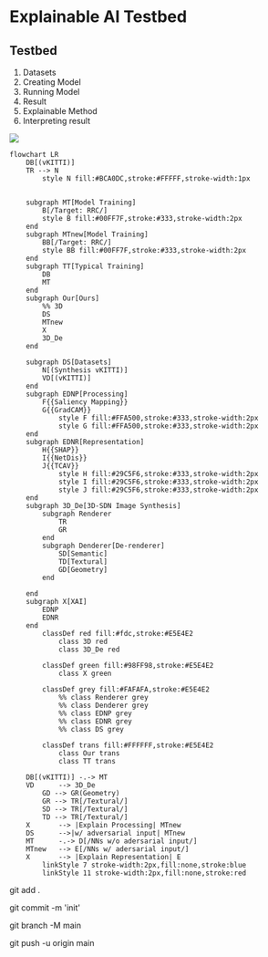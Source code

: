 # Explainable AI Testbed

## Testbed
1. Datasets
2. Creating Model
3. Running Model
4. Result
5. Explainable Method
6. Interpreting result

[![](https://mermaid.ink/img/pako:eNqtVmFv2jAQ_StWpkqdVAYt69byYRJgQukGqxKrQgpo8pKDRgtOZDujKO1_n0MS4tDAWm1GSLbv3t07-3yXxHBDD4yOsQjCtftAuUTfrBlDauCec_r764iQ0ft5tkMs1Gh8QZNslQ4hNwGgCVr4QdB51-t3W7h_JiQPf0HnnZmOfNVY-5586JxHjzOm4JkFEf9ccho9oDFxxopGgAinPvPZcl666DlNQvkSZAdZVr8533fey523Wqb52dw5b7fbVdcXqesUBsx74Z7B-giDv1L4DxwIccgm8l1aSwH3yvmYHLLxPeaO-gsNeHKC2lizY-t2VNTlclpO2_gHBs3JnhtsO5hKKkDqnibOqb1h8gGEL1A1b9Jxj_ez6SX_AZ7cOXc8dEGIavxmktg08IG5GzSmUaSkz8-leJgkQ069fnes75YXZOb3Y5rdy1brFfdThQ_fCq8NzXIsiDgIYJJKP2RaeDcqvJvunU5-lCQTkNgX-uZtkpB-974-yJuc5cV1_9L89OYgR_8Gv30r_OUZbdPOaeOGjSdotKJLQLuM0t9coW8pE8CBV-kQq7oeauudz2o-53YcDA2ez-dVIzZ2bFhRJn13T0KwQ-BRxpwGe5IhdoYQrkDyzXyPwqETmDrT7khTTh9EZWXtIdPhBlQIDAvEwcsvYeG5uxsYXA4-Di6q1LYQdd4ppF6ibiIT1vhZcgCWe7q-Ms3rq1c4m2awQwY3xRPrpr-j9lRJy0wW97_FH9DBr9BJT_kvcuuoDzuX1oQmOWViVz60hnjsrFQNz4B1QkIK2cs2jRofVH8uGsQ9znBpz9ZKepab292hdVqk6HtNmLV5Yqm2l6e23vNsfFRMDounqCT0NHiMAtXnUFnvn_SWpA610H1aNxH1fgMXlPuqP_osimVFeUxy5TR87DQnE4HWzVChqqCCyBaaExkU6ge1a2lXa_kTGpQnEPjsl70tip_Rfu0726YCCxkUefAziKEOe37-CrB6osaZsQK-or6nvuKS1NLMUDVzBTOjo6YeLGgcyJkxY89KNY48KmHg-TLkRmdBAwFnBo1lqCqta3Qkj6FQwj5VVWmVaz3_Af9I9uo)](https://mermaid-js.github.io/mermaid-live-editor/edit#pako:eNqtVmFv2jAQ_StWpkqdVAYt69byYRJgQukGqxKrQgpo8pKDRgtOZDujKO1_n0MS4tDAWm1GSLbv3t07-3yXxHBDD4yOsQjCtftAuUTfrBlDauCec_r764iQ0ft5tkMs1Gh8QZNslQ4hNwGgCVr4QdB51-t3W7h_JiQPf0HnnZmOfNVY-5586JxHjzOm4JkFEf9ccho9oDFxxopGgAinPvPZcl666DlNQvkSZAdZVr8533fey523Wqb52dw5b7fbVdcXqesUBsx74Z7B-giDv1L4DxwIccgm8l1aSwH3yvmYHLLxPeaO-gsNeHKC2lizY-t2VNTlclpO2_gHBs3JnhtsO5hKKkDqnibOqb1h8gGEL1A1b9Jxj_ez6SX_AZ7cOXc8dEGIavxmktg08IG5GzSmUaSkz8-leJgkQ069fnes75YXZOb3Y5rdy1brFfdThQ_fCq8NzXIsiDgIYJJKP2RaeDcqvJvunU5-lCQTkNgX-uZtkpB-974-yJuc5cV1_9L89OYgR_8Gv30r_OUZbdPOaeOGjSdotKJLQLuM0t9coW8pE8CBV-kQq7oeauudz2o-53YcDA2ez-dVIzZ2bFhRJn13T0KwQ-BRxpwGe5IhdoYQrkDyzXyPwqETmDrT7khTTh9EZWXtIdPhBlQIDAvEwcsvYeG5uxsYXA4-Di6q1LYQdd4ppF6ibiIT1vhZcgCWe7q-Ms3rq1c4m2awQwY3xRPrpr-j9lRJy0wW97_FH9DBr9BJT_kvcuuoDzuX1oQmOWViVz60hnjsrFQNz4B1QkIK2cs2jRofVH8uGsQ9znBpz9ZKepab292hdVqk6HtNmLV5Yqm2l6e23vNsfFRMDounqCT0NHiMAtXnUFnvn_SWpA610H1aNxH1fgMXlPuqP_osimVFeUxy5TR87DQnE4HWzVChqqCCyBaaExkU6ge1a2lXa_kTGpQnEPjsl70tip_Rfu0726YCCxkUefAziKEOe37-CrB6osaZsQK-or6nvuKS1NLMUDVzBTOjo6YeLGgcyJkxY89KNY48KmHg-TLkRmdBAwFnBo1lqCqta3Qkj6FQwj5VVWmVaz3_Af9I9uo)
```
flowchart LR
    DB[(vKITTI)]
    TR --> N
        style N fill:#BCA0DC,stroke:#FFFFF,stroke-width:1px

 
    subgraph MT[Model Training]
        B[/Target: RRC/]
        style B fill:#00FF7F,stroke:#333,stroke-width:2px
    end
    subgraph MTnew[Model Training]
        BB[/Target: RRC/]
        style BB fill:#00FF7F,stroke:#333,stroke-width:2px
    end
    subgraph TT[Typical Training]
        DB
        MT
    end
    subgraph Our[Ours]
        %% 3D
        DS
        MTnew
        X
        3D_De
    end

    subgraph DS[Datasets]
        N[(Synthesis vKITTI)]
        VD[(vKITTI)]
    end
    subgraph EDNP[Processing]
        F{{Saliency Mapping}}
        G{{GradCAM}}
            style F fill:#FFA500,stroke:#333,stroke-width:2px
            style G fill:#FFA500,stroke:#333,stroke-width:2px
    end
    subgraph EDNR[Representation]
        H{{SHAP}}
        I{{NetDis}}
        J{{TCAV}}
            style H fill:#29C5F6,stroke:#333,stroke-width:2px
            style I fill:#29C5F6,stroke:#333,stroke-width:2px
            style J fill:#29C5F6,stroke:#333,stroke-width:2px
    end
    subgraph 3D_De[3D-SDN Image Synthesis]
        subgraph Renderer
            TR
            GR
        end
        subgraph Denderer[De-renderer]
            SD[Semantic]
            TD[Textural]
            GD[Geometry]
        end

    end
    subgraph X[XAI]
        EDNP
        EDNR
    end
        classDef red fill:#fdc,stroke:#E5E4E2
            class 3D red
            class 3D_De red

        classDef green fill:#98FF98,stroke:#E5E4E2
            class X green

        classDef grey fill:#FAFAFA,stroke:#E5E4E2
            %% class Renderer grey
            %% class Denderer grey
            %% class EDNP grey
            %% class EDNR grey
            %% class DS grey

        classDef trans fill:#FFFFFF,stroke:#E5E4E2
            class Our trans
            class TT trans

    DB[(vKITTI)] -.-> MT
    VD      --> 3D_De
        GD --> GR(Geometry)
        GR --> TR[/Textural/]
        SD --> TR[/Textural/]
        TD --> TR[/Textural/]
    X       --> |Explain Processing| MTnew
    DS      -->|w/ adversarial input| MTnew
    MT      -.-> D[/NNs w/o adersarial input/]
    MTnew   --> E[/NNs w/ adersarial input/]
    X       --> |Explain Representation| E
        linkStyle 7 stroke-width:2px,fill:none,stroke:blue
        linkStyle 11 stroke-width:2px,fill:none,stroke:red
```
git add .

git commit -m 'init'

git branch -M main

git push -u origin main
```